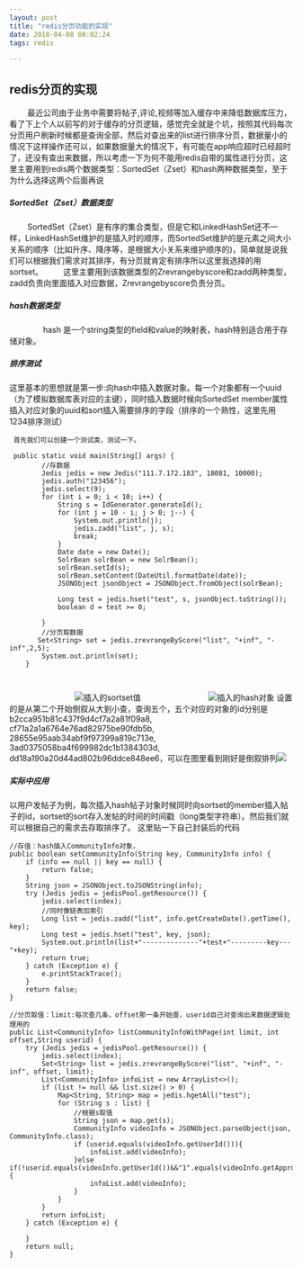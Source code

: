 ```yaml
---
layout: post
title: "redis分页功能的实现"
date: 2018-04-08 08:02:24
tags: redis

---
```

## redis分页的实现
　　	最近公司由于业务中需要将帖子,评论,视频等加入缓存中来降低数据库压力，看了下上个人以前写的对于缓存的分页逻辑，感觉完全就是个坑，按照其代码每次分页用户刷新时候都是查询全部，然后对查出来的list进行排序分页，数据量小的情况下这样操作还可以，如果数据量大的情况下，有可能在app响应超时已经超时了，还没有查出来数据，所以考虑一下为何不能用redis自带的属性进行分页，这里主要用到redis两个数据类型：SortedSet（Zset）和hash两种数据类型，至于为什么选择这两个后面再说
##### SortedSet（Zset）数据类型
　　	SortedSet（Zset）是有序的集合类型，但是它和LinkedHashSet还不一样，LinkedHashSet维护的是插入时的顺序，而SortedSet维护的是元素之间大小关系的顺序（比如升序、降序等，是根据大小关系来维护顺序的)，简单就是说我们可以根据我们需求对其排序，有分页就肯定有排序所以这里我选择的用sortset。
　　	这里主要用到该数据类型的Zrevrangebyscore和zadd两种类型，zadd负责向里面插入对应数据，Zrevrangebyscore负责分页。

##### hash数据类型
　　　　	hash 是一个string类型的field和value的映射表，hash特别适合用于存储对象。

##### 排序测试
这里基本的思想就是第一步:向hash中插入数据对象。每一个对象都有一个uuid（为了模拟数据库表对应的主键），同时插入数据时候向SortedSet member属性插入对应对象的uuid和sort插入需要排序的字段（排序的一个熟性，这里先用1234排序测试）
~~~
 首先我们可以创建一个测试类，测试一下。

 public static void main(String[] args) {
        //存数据
        Jedis jedis = new Jedis("111.7.172.183", 18081, 10000);
        jedis.auth("123456");
        jedis.select(9);
        for (int i = 0; i < 10; i++) {
            String s = IdGenerator.generateId();
            for (int j = 10 - i; j > 0; j--) {
                System.out.println(j);
                jedis.zadd("list", j, s);
                break;
            }
            Date date = new Date();
            SolrBean solrBean = new SolrBean();
            solrBean.setId(s);
            solrBean.setContent(DateUtil.formatDate(date));
            JSONObject jsonObject = JSONObject.fromObject(solrBean);

            Long test = jedis.hset("test", s, jsonObject.toString());
            boolean d = test >= 0;

        }
        //分页取数据
       Set<String> set = jedis.zrevrangeByScore("list", "+inf", "-inf",2,5);
        System.out.println(set);
    }



~~~
　　　　　　　　		![插入的sortset值](https://i.imgur.com/9dNg9AB.png)
　　　　　　　　		![插入的hash对象](https://i.imgur.com/e5Bnvcu.png)
设置的是从第二个开始倒叙从大到小查，查询五个，五个对应的对象的id分别是b2cca951b81c437f9d4cf7a2a81f09a8, cf71a2a1a6764e76ad82975be90fdb5b, 28655e95aab34abf9f97399a819c713e, 3ad0375058ba4f699982dc1b1384303d, dd18a190a20d44ad802b96ddce848ee6，可以在图里看到刚好是倒叙排列![](https://i.imgur.com/OjndW94.png)
##### 实际中应用

以用户发帖子为例，每次插入hash帖子对象时候同时向sortset的member插入帖子的id，sortset的sort存入发帖的时间的时间戳（long类型字符串）。然后我们就可以根据自己的需求去存取排序了。
这里贴一下自己封装后的代码

<!--lang:java-->
	//存值：hash插入CommunityInfo对象，
	public boolean setCommunityInfo(String key, CommunityInfo info) {
        if (info == null || key == null) {
            return false;
        }
        String json = JSONObject.toJSONString(info);
        try (Jedis jedis = jedisPool.getResource()) {
            jedis.select(index);
            //同时像链表加索引
            Long list = jedis.zadd("list", info.getCreateDate().getTime(), key);
            Long test = jedis.hset("test", key, json);
            System.out.println(list+"--------------"+test+"---------key---"+key);
            return true;
        } catch (Exception e) {
            e.printStackTrace();
        }
        return false;
    }

	//分页取值：limit:每次查几条，offset那一条开始查，userid自己对查询出来数据逻辑处理用的
    public List<CommunityInfo> listCommunityInfoWithPage(int limit, int offset,String userid) {
        try (Jedis jedis = jedisPool.getResource()) {
            jedis.select(index);
            Set<String> list = jedis.zrevrangeByScore("list", "+inf", "-inf", offset, limit);
            List<CommunityInfo> infoList = new ArrayList<>();
            if (list != null && list.size() > 0) {
                Map<String, String> map = jedis.hgetAll("test");
                for (String s : list) {
                    //根据s取值
                    String json = map.get(s);
                    CommunityInfo videoInfo = JSONObject.parseObject(json, CommunityInfo.class);
                    if (userid.equals(videoInfo.getUserId())){
                        infoList.add(videoInfo);
                    }else if(!userid.equals(videoInfo.getUserId())&&"1".equals(videoInfo.getApproveState())){
                        infoList.add(videoInfo);
                    }
                }
            }
            return infoList;
        } catch (Exception e) {

        }
        return null;
    }

<!--lang:java-->



